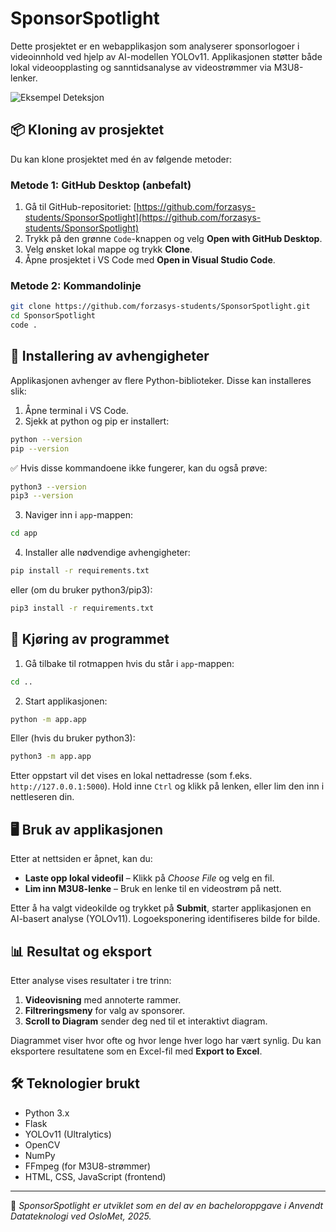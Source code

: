 
# SponsorSpotlight

Dette prosjektet er en webapplikasjon som analyserer sponsorlogoer i videoinnhold ved hjelp av AI-modellen YOLOv11. Applikasjonen støtter både lokal videoopplasting og sanntidsanalyse av videostrømmer via M3U8-lenker.

![Eksempel Deteksjon](example-detection.gif)

## 📦 Kloning av prosjektet

Du kan klone prosjektet med én av følgende metoder:

### Metode 1: GitHub Desktop (anbefalt)

1. Gå til GitHub-repositoriet: [https://github.com/forzasys-students/SponsorSpotlight](https://github.com/forzasys-students/SponsorSpotlight)
2. Trykk på den grønne `Code`-knappen og velg **Open with GitHub Desktop**.
3. Velg ønsket lokal mappe og trykk **Clone**.
4. Åpne prosjektet i VS Code med **Open in Visual Studio Code**.

### Metode 2: Kommandolinje

```bash
git clone https://github.com/forzasys-students/SponsorSpotlight.git
cd SponsorSpotlight
code .
```

## 🧩 Installering av avhengigheter

Applikasjonen avhenger av flere Python-biblioteker. Disse kan installeres slik:

1. Åpne terminal i VS Code.
2. Sjekk at python og pip er installert:

```bash
python --version 
pip --version
```

✅ Hvis disse kommandoene ikke fungerer, kan du også prøve:

```bash
python3 --version
pip3 --version
```

3. Naviger inn i `app`-mappen:

```bash
cd app
```

4. Installer alle nødvendige avhengigheter:

```bash
pip install -r requirements.txt
```

eller (om du bruker python3/pip3):

```bash
pip3 install -r requirements.txt
```

## 🚀 Kjøring av programmet

1. Gå tilbake til rotmappen hvis du står i `app`-mappen:

```bash
cd ..
```

2. Start applikasjonen:

```bash
python -m app.app
```

Eller (hvis du bruker python3):

```bash
python3 -m app.app
```

Etter oppstart vil det vises en lokal nettadresse (som f.eks. `http://127.0.0.1:5000`). Hold inne `Ctrl` og klikk på lenken, eller lim den inn i nettleseren din.

## 🖥️ Bruk av applikasjonen

Etter at nettsiden er åpnet, kan du:

- **Laste opp lokal videofil** – Klikk på *Choose File* og velg en fil.
- **Lim inn M3U8-lenke** – Bruk en lenke til en videostrøm på nett.

Etter å ha valgt videokilde og trykket på **Submit**, starter applikasjonen en AI-basert analyse (YOLOv11). Logoeksponering identifiseres bilde for bilde.

## 📊 Resultat og eksport

Etter analyse vises resultater i tre trinn:

1. **Videovisning** med annoterte rammer.
2. **Filtreringsmeny** for valg av sponsorer.
3. **Scroll to Diagram** sender deg ned til et interaktivt diagram.

Diagrammet viser hvor ofte og hvor lenge hver logo har vært synlig. Du kan eksportere resultatene som en Excel-fil med **Export to Excel**.

## 🛠️ Teknologier brukt

- Python 3.x
- Flask
- YOLOv11 (Ultralytics)
- OpenCV
- NumPy
- FFmpeg (for M3U8-strømmer)
- HTML, CSS, JavaScript (frontend)

---

🧪 *SponsorSpotlight er utviklet som en del av en bacheloroppgave i Anvendt Datateknologi ved OsloMet, 2025.*
